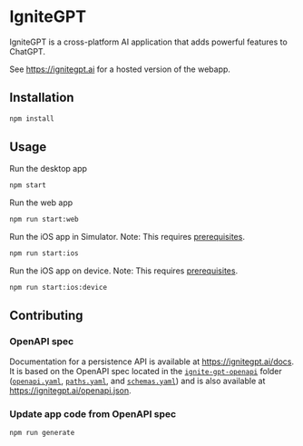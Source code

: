 # IgniteGPT

IgniteGPT is a cross-platform AI application that adds powerful features to ChatGPT.

See https://ignitegpt.ai for a hosted version of the webapp.

## Installation

```sh
npm install
```

## Usage

Run the desktop app

```sh
npm start
```

Run the web app

```sh
npm run start:web
```

Run the iOS app in Simulator. Note: This requires [prerequisites](https://docs.expo.dev/workflow/ios-simulator/).

```sh
npm run start:ios
```

Run the iOS app on device. Note: This requires [prerequisites](https://docs.expo.dev/guides/ios-developer-mode/).

```sh
npm run start:ios:device
```

## Contributing

### OpenAPI spec

Documentation for a persistence API is available at <https://ignitegpt.ai/docs>. It is based on the OpenAPI spec located in the [`ignite-gpt-openapi`](ignite-gpt-openapi) folder ([`openapi.yaml`](ignite-gpt-openapi/openapi.yaml), [`paths.yaml`](ignite-gpt-openapi/paths.yaml), and [`schemas.yaml`](ignite-gpt-openapi/schemas.yaml)) and is also available at <https://ignitegpt.ai/openapi.json>.

### Update app code from OpenAPI spec

```sh
npm run generate
```
